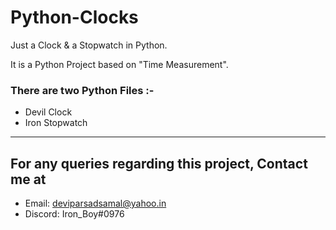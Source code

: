 # Python-Clocks
Just a Clock &amp; a Stopwatch in Python.

It is a Python Project based on "Time Measurement".


### There are two Python Files :-
- Devil Clock 
- Iron Stopwatch 
***


## For any queries regarding this project, Contact me at 
* Email: deviparsadsamal@yahoo.in 
* Discord: Iron_Boy#0976
